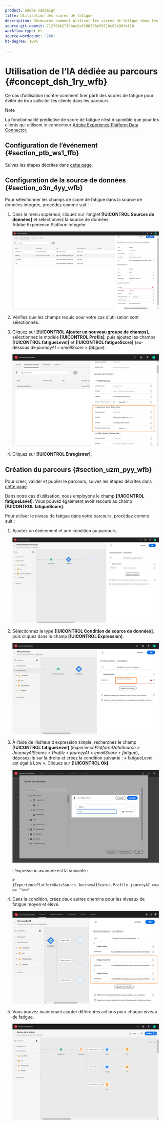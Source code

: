 ```yaml
---
product: adobe campaign
title: Utilisation des scores de fatigue
description: Découvrez comment utiliser les scores de fatigue dans les parcours
source-git-commit: 712f66b2715bac0af206755e59728c95499fa110
workflow-type: ht
source-wordcount: '268'
ht-degree: 100%

---
```



# Utilisation de l’IA dédiée au parcours {#concept_dsh_1ry_wfb}

Ce cas d’utilisation montre comment tirer parti des scores de fatigue pour éviter de trop solliciter les clients dans les parcours.

>[!NOTE]
>
>La fonctionnalité prédictive de score de fatigue n’est disponible que pour les clients qui utilisent le connecteur [Adobe Experience Platform Data Connector](https://docs.adobe.com/content/help/fr-FR/campaign-standard/using/developing/mapping-campaign-and-aep-data/aep-about-data-connector.html).

## Configuration de l’événement {#section_ptb_ws1_ffb}

Suivez les étapes décrites dans [cette page](../event/about-events.md).

## Configuration de la source de données {#section_o3n_4yy_wfb}

Pour sélectionner les champs de score de fatigue dans la source de données intégrée, procédez comme suit :

1. Dans le menu supérieur, cliquez sur l’onglet **[!UICONTROL Sources de données]** et sélectionnez la source de données Adobe Experience Platform intégrée.

   ![](../assets/journey23.png)

1. Vérifiez que les champs requis pour votre cas d’utilisation sont sélectionnés.
1. Cliquez sur **[!UICONTROL Ajouter un nouveau groupe de champs]**, sélectionnez le modèle **[!UICONTROL Profils]**, puis ajoutez les champs **[!UICONTROL fatigueLevel]** et **[!UICONTROL fatigueScore]** (au-dessous de _journeyAI > emailScore > fatigue_).

   ![](../assets/journeyuc3_1.png)

1. Cliquez sur **[!UICONTROL Enregistrer]**.

## Création du parcours {#section_uzm_pyy_wfb}

Pour créer, valider et publier le parcours, suivez les étapes décrites dans [cette page](../building-journeys/journey.md).

Dans notre cas d’utilisation, nous employons le champ **[!UICONTROL fatigueLevel]**. Vous pouvez également avoir recours au champ **[!UICONTROL fatigueScore]**.

Pour utiliser le niveau de fatigue dans votre parcours, procédez comme suit :

1. Ajoutez un événement et une condition au parcours.

   ![](../assets/journeyuc2_14.png)

1. Sélectionnez le type **[!UICONTROL Condition de source de données]**, puis cliquez dans le champ **[!UICONTROL Expression]**.

   ![](../assets/journeyuc3_2.png)

1. À l’aide de l’éditeur d’expression simple, recherchez le champ **[!UICONTROL fatigueLevel]** (_ExperiencePlatformDataSource > JourneyAIScores > Profile > journeyAI > emailScore > fatigue_), déposez-le sur la droite et créez la condition suivante : « fatigueLevel est égal à Low ». Cliquez sur **[!UICONTROL Ok]**.

   ![](../assets/journeyuc3_3.png)

   L’expression avancée est la suivante :

   ```
   #{ExperiencePlatformDataSource.JourneyAIScores.Profile.journeyAI.emailScore.fatigue.fatigueLevel} == "low"
   ```

1. Dans la condition, créez deux autres chemins pour les niveaux de fatigue moyen et élevé.

   ![](../assets/journeyuc3_4.png)

1. Vous pouvez maintenant ajouter différentes actions pour chaque niveau de fatigue.

   ![](../assets/journeyuc3_5.png)
